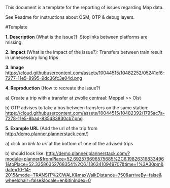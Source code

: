This document is a template for the reporting of issues regarding Map data.

See Readme for instructions about OSM, OTP & debug layers.

#Template

**1. Description** (What is the issue?): 
Stoplinks between platforms are missing. 

**2. Impact** (What is the impact of the issue?):
Transfers between train result in unnecessary long trips

**3. Image**
https://cloud.githubusercontent.com/assets/10044515/10482252/05241ef6-7277-11e5-8995-9dc36fc3e04d.png

**4. Reproduction** (How to recreate the issue?)

a) Create a trip with a transfer at zwolle centraal: Meppel >> Olst

b) OTP advises to take a bus between transfers on the same station:
https://cloud.githubusercontent.com/assets/10044515/10482392/1795ac7a-7278-11e5-8bad-835d83830cb7.png

**5. Example URL** (Add the url of the trip from http://demo.planner.plannerstack.com/)

a) click on *link to url* at the bottom of one of the advised trips

b) should look like: http://demo.planner.plannerstack.com/?module=planner&fromPlace=52.692576696575685%2C6.198263168334961&toPlace=52.33586352768354%2C6.11363410949707&time=1%3A30pm&date=10-14-2015&mode=TRANSIT%2CWALK&maxWalkDistance=750&arriveBy=false&wheelchair=false&locale=en&itinIndex=0

